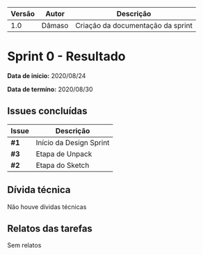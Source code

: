 |Versão| Autor | Descrição |
| ---- | ----- | --------- |
| 1.0 | Dâmaso | Criação da documentação da sprint |

# Sprint 0 - Resultado

**Data de início:** 2020/08/24

**Data de termíno:** 2020/08/30

## Issues concluídas

|Issue|Descrição|
|-----|---------|
|**#1**|Início da Design Sprint|
|**#3**|Etapa de Unpack|
|**#2**|Etapa do Sketch|

## Dívida técnica

Não houve dívidas técnicas

## Relatos das tarefas

Sem relatos